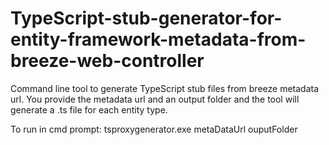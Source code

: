# TypeScript-stub-generator-for-entity-framework-metadata-from-breeze-web-controller
Command line tool to generate TypeScript stub files from breeze metadata url. 
You provide the metadata url and an output folder and the tool will generate a .ts file for each entity type.

To run in cmd prompt:
tsproxygenerator.exe metaDataUrl ouputFolder
